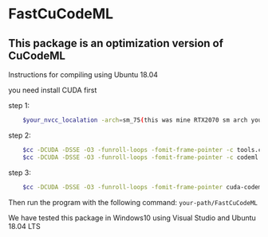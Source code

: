 # FastCuCodeML

This package is an optimization version of CuCodeML
----
Instructions for compiling using Ubuntu 18.04

you need install CUDA first

step 1:
```bash
    $your_nvcc_localation -arch=sm_75(this was mine RTX2070 sm arch you need change based on your GPU) -DCUDA -DSINGLE_GPU_ID=0 -O3 -c cuda-codeml.cu
```
step 2:
```bash
    $cc -DCUDA -DSSE -O3 -funroll-loops -fomit-frame-pointer -c tools.c
    $cc -DCUDA -DSSE -O3 -funroll-loops -fomit-frame-pointer -c codeml.c
```
step 3:
```bash
    $cc -DCUDA -DSSE -O3 -funroll-loops -fomit-frame-pointer cuda-codeml.o tools.o codeml.o -(your_cuda_lib64_location)lib64 -(your_cuda_lib_location)lib -lcudart -lstdc++ -lm -o FastCuCodeML
```

Then run the program with the following command: `your-path/FastCuCodeML`

We have tested this package in Windows10 using Visual Studio and Ubuntu 18.04 LTS
